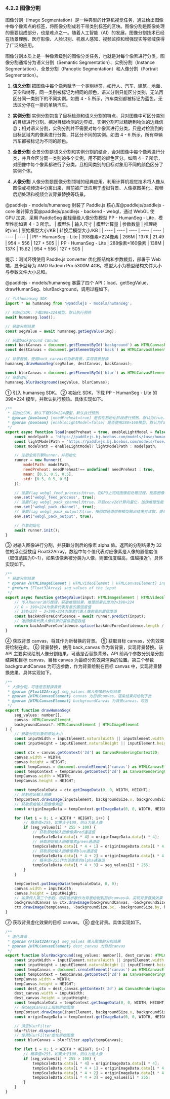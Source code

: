 ### 4.2.2 图像分割
图像分割（Image Segmentation）是一种典型的计算机视觉任务，通过给出图像中每个像素点的标签，将图像分割成若干带类别标签的区块。图像分割是图像处理的重要组成部分，也是难点之一。随着人工智能（AI）的发展，图像分割技术已经在场景理解、医疗影像、人脸识别、机器人感知、视频监控和增强现实等领域获得了广泛的应用。

图像分割本质上是一种像素级别的图像分类任务，也就是对每个像素进行分类。图像分割通常分为语义分割（Semantic Segmentation）、实例分割（Instance Segmentation）、全景分割（Panoptic Segmentation）和人像分割（Portrait Segmentation）。

1. **语义分割**
把图像中每个像素赋予一个类别标签，如行人、汽车、建筑、地面、天空和树等。同一类别被标记为相同的颜色，语义分割只能区分类别，无法再区分同一类别下的不同实例。如图 4 - 5 所示，汽车类别都被标记为蓝色，无法区分停在一排的单辆汽车。

2. **实例分割**
实例分割包含了目标检测和语义分割的特点，只对图像中可区分类别的目标进行分割。相对目标检测的边界框，实例分割可以精确到物体的边缘信息；相对语义分割，实例分割并不需要对每个像素进行分类，只是对检测到的目标区域内的像素进行分类，并区分不同的实例。如图 4 - 6 所示，所有单辆汽车都被标记为不同的颜色。

3. **全景分割**
全景分割是语义分割和实例分割的结合，会对图像中每个像素进行分类，并且会区分同一类别的多个实例，用不同的颜色区分。如图 4 - 7 所示，对图像中每个像素都进行了分类，且相同类别的目标对象用不同的颜色区分了实例个体。

4. **人像分割**
人像分割是图像分割领域的经典应用，利用计算机视觉技术将人像从图像或视频流中分离出来，目前被广泛应用于虚拟背景、人像抠图美化、视频后期处理和视频会议背景替换等场景。

@paddlejs - models/humanseg 封装了 Paddle.js 核心库@paddlejs/paddlejs - core 和计算方案@paddlejs/paddlejs - backend - webgl，通过 WebGL 使 GPU 加速，采用 PaddleSeg 超轻量级人像分割模型 PP - HumanSeg - Lite，模型性能如表 4 - 3 所示。
| 模型名 | 输入尺寸 | 模型计算量 | 参数数量 | 推理耗时/ms | 原始模型大小/KB | 转换后模型大小/KB |
| ---- | ---- | ---- | ---- | ---- | ---- | ---- |
| PP - HumanSeg - Lite | 398像素×224像素 | 266M | 137K | 21.49 | 954 + 556 | 127 + 505 |
| PP - HumanSeg - Lite | 288像素×160像素 | 138M | 137K | 15.62 | 954 + 556 | 127 + 505 |

提示：测试环境使用 Paddle.js converter 优化图结构和参数裁剪，部署于 Web 端，显卡型号为 AMD Radeon Pro 5300M 4GB。模型大小为模型结构文件大小与参数文件大小总和。

@paddlejs - models/humanseg 暴露了四个 API：load、getSegValue、drawHumanSeg、blurBackground，调用过程如下。
```javascript
// 引入humanseg SDK
import * as humanseg from '@paddlejs - models/humanseg';

// 初始化SDK，下载398×224模型，默认执行预热
await humanseg.load();

// 获取分割结果
const segValue = await humanseg.getSegValue(img);

// 获取background canvas
const backCanvas = document.getElementById('background') as HTMLCanvasElement;
const destCanvas = document.getElementById('back') as HTMLCanvasElement;

// 背景替换，使用back_canvas作为新背景，实现背景替换
humanseg.drawHumanSeg(segValue, destCanvas, backCanvas);

const blurCanvas = document.getElementById('blur') as HTMLCanvasElement;
// 背景虚化
humanseg.blurBackground(segValue, blurCanvas);
```
① 引入 humanseg SDK。
② 初始化 SDK，下载 PP - HumanSeg - Lite 的 398×224 模型，并默认执行预热。具体实现如下。
```javascript
/**
 * 初始化SDK，默认下载398×224模型，默认执行预热
 * @param {boolean} [needPreheat=true] 是否在初始化阶段进行预热，默认为true，可选
 * @param {boolean} [enableLightModel=false] 是否使用288×160模型，默认为false，可选
 */
export async function load(needPreheat = true, enableLightModel = false) {
    const modelpath = 'https://paddlejs.bj.bcebos.com/models/fuse/humanseg/humanseg_398x224_fuse_activation';
    const lightModelPath = 'https://paddlejs.bj.bcebos.com/models/fuse/humanseg/humanseg_288x160_fuse_activation';
    const modelPath = enableLightModel? lightModelPath : modelpath;

    // 注册全局引擎Runner，并初始化
    runner = new Runner({
        modelPath: modelPath,
        needPreheat: needPreheat!== undefined? needPreheat : true,
        mean: [0.5, 0.5, 0.5],
        std: [0.5, 0.5, 0.5]
    });

    // 设置flag webgl_feed_process为true，在GPU上完成图像前处理过程，提高图像前处理速度
    env.set('webgl_feed_process', true);
    // 设置flag webgl_pack_channel为true，开启conv2d计算向量化，加快推理性能
    env.set('webgl_pack_channel', true);
    // 设置flag webgl_pack_output为true，按照四通道排布模型输出结果并读取，提高结果读取速度
    env.set('webgl_pack_output', true);

    // 引擎初始化
    await runner.init();
}
```
③ 对输入图像进行分割，并获取分割后的像素 alpha 值。返回的分割结果为 32 位的浮点型数组 Float32Array，数组中每个值代表对应像素是人像的置信度值（取值范围为0~1），如果该像素被分类为人像，则置信度越高，值越接近1。具体实现如下。
```javascript
/**
 * 获取分割结果
 * @param {HTMLImageElement | HTMLVideoElement | HTMLCanvasElement} input 分割对象，类型可以是image、canvas和video
 * @return {Float32Array} seg values of the input
 */
export async function getSegValue(input: HTMLImageElement | HTMLVideoElement | HTMLCanvasElement): Float32Array {
    // 传入Runner进行推理，获取推理结果，推理结果长度为2×398×224
    // 0 ~ 398×224为像素代表背景的置信度值
    // 398×224 ~ 2×398×224为像素代表人像前景的置信度值
    const backAndForeConfidence = await runner.predict(input);
    // 返回像素代表人像前景的置信度值数组
    return backAndForeConfidence.splice(backAndForeConfidence.length / 2);
}
```
④ 获取背景 canvas，将其作为新替换的背景。
⑤ 获取目标 canvas，分割效果将绘制在此。
⑥ 背景替换，使用 back_canvas 作为新背景，实现背景替换。该 API 主要实现绘制人像分割结果，可选是否替换背景。API 前两个参数分别是分割结果和目标 canvas，目标 canvas 为最终分割效果渲染的位置。第三个参数 backgroundCanvas 为可选参数，作为背景绘制在目标 canvas 中，实现背景替换效果。具体实现如下。
```javascript
/**
 * 人像分割，可选是否替换背景
 * @param {Float32Array} seg_values 输入图像的分割结果
 * @param {HTMLCanvasElement} canvas 为目标canvas，渲染结果将绘制于此
 * @param {HTMLCanvasElement} backgroundCanvas 为背景canvas，可选
 */
export function drawHumanSeg(
    seg_values: number[],
    canvas: HTMLCanvasElement,
    backgroundCanvas?: HTMLCanvasElement | HTMLImageElement
) {
    // 获取分割对象的原始大小
    const inputWidth = inputElement.naturalWidth || inputElement.width;
    const inputHeight = inputElement.naturalHeight || inputElement.height;

    const ctx = canvas.getContext('2d') as CanvasRenderingContext2D;
    canvas.width = WIDTH;
    canvas.height = HEIGHT;
    const tempCanvas = document.createElement('canvas') as HTMLCanvasElement;
    const tempContext = tempCanvas.getContext('2d') as CanvasRenderingContext2D;
    tempCanvas.width = WIDTH;
    tempCanvas.height = HEIGHT;

    const tempScaleData = ctx.getImageData(0, 0, WIDTH, HEIGHT);
    // 绘制原始输入图像
    tempContext.drawImage(inputElement, backgroundSize.x, backgroundSize.y, backgroundSize.sw, backgroundSize.sh);
    // 获取原始输入图像像素值
    const originImageData = tempContext.getImageData(0, 0, WIDTH, HEIGHT);

    for (let i = 0; i < WIDTH * HEIGHT; i++) {
        // 概率值×255，如果大于100，则认为是人像
        if (seg_values[i] * 255 > 100) {
            // 获取原始输入图像像素red通道值
            tempScaleData.data[i * 4] = originImageData.data[i * 4];
            // 获取原始输入图像像素green通道值
            tempScaleData.data[i * 4 + 1] = originImageData.data[i * 4 + 1];
            // 获取原始输入图像像素blue通道值
            tempScaleData.data[i * 4 + 2] = originImageData.data[i * 4 + 2];
            // 概率值×255作为该像素的alpha通道值
            tempScaleData.data[i * 4 + 3] = seg_values[i] * 255;
        }
    }

    tempContext.putImageData(tempScaleData, 0, 0);
    canvas.width = inputWidth;
    canvas.height = inputHeight;
    // 如果传入第三个参数，则将该参数作为背景绘制到目标canvas中，实现背景替换效果
    backgroundCanvas && ctx.drawImage(backgroundCanvas, -backgroundSize.bx, -backgroundSize.by, backgroundSize.bw, backgroundSize.bh);
    ctx.drawImage(tempCanvas, -backgroundSize.bx, -backgroundSize.by, backgroundSize.bw, backgroundSize.bh);
}
```
⑦ 获取背景虚化效果的目标 canvas。
⑧ 虚化背景。具体实现如下。
```javascript
/**
 * 虚化背景
 * @param {Float32Array} seg_values 输入图像的分割结果
 * @param {HTMLCanvasElement} dest_canvas 为目标canvas
 */
export function blurBackground(seg_values: number[], dest_canvas: HTMLCanvasElement) {
    const inputWidth = inputElement.naturalWidth || inputElement.width;
    const inputHeight = inputElement.naturalHeight || inputElement.height;
    const tempCanvas = document.createElement('canvas') as HTMLCanvasElement;
    const tempContext = tempCanvas.getContext('2d') as CanvasRenderingContext2D;
    tempCanvas.width = WIDTH;
    tempCanvas.height = HEIGHT;
    const dest_ctx = dest_canvas.getContext('2d') as CanvasRenderingContext2D;
    dest_canvas.width = inputWidth;
    dest_canvas.height = inputHeight;
    const tempScaleData = tempContext.getImageData(0, 0, WIDTH, HEIGHT);
    // 在tempCanvas上绘制原始图像
    tempContext.drawImage(inputElement, backgroundSize.x, backgroundSize.y, backgroundSize.sw, backgroundSize.sh);
    const originImageData = tempContext.getImageData(0, 0, WIDTH, HEIGHT);

    // 清空blurFilter
    blurFilter.dispose();
    // 使用blurFilter虚化原始图像
    const blurCanvas = blurFilter.apply(tempCanvas);

    for (let i = 0; i < WIDTH * HEIGHT; i++) {
        // 概率值×255，如果大于100，则认为是人像
        if (seg_values[i] * 255 > 100) {
            tempScaleData.data[i * 4] = originImageData.data[i * 4];
            tempScaleData.data[i * 4 + 1] = originImageData.data[i * 4 + 1];
            tempScaleData.data[i * 4 + 2] = originImageData.data[i * 4 + 2];
            tempScaleData.data[i * 4 + 3] = seg_values[i] * 255;
        }
    }
}
``` 
